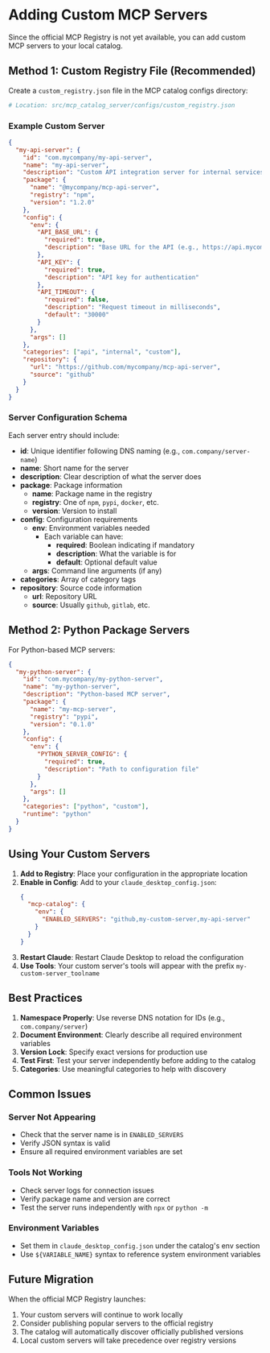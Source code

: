 # Adding Custom MCP Servers

Since the official MCP Registry is not yet available, you can add custom MCP servers to your local catalog.

## Method 1: Custom Registry File (Recommended)

Create a `custom_registry.json` file in the MCP catalog configs directory:

```bash
# Location: src/mcp_catalog_server/configs/custom_registry.json
```

### Example Custom Server

```json
{
  "my-api-server": {
    "id": "com.mycompany/my-api-server",
    "name": "my-api-server",
    "description": "Custom API integration server for internal services",
    "package": {
      "name": "@mycompany/mcp-api-server",
      "registry": "npm",
      "version": "1.2.0"
    },
    "config": {
      "env": {
        "API_BASE_URL": {
          "required": true,
          "description": "Base URL for the API (e.g., https://api.mycompany.com)"
        },
        "API_KEY": {
          "required": true,
          "description": "API key for authentication"
        },
        "API_TIMEOUT": {
          "required": false,
          "description": "Request timeout in milliseconds",
          "default": "30000"
        }
      },
      "args": []
    },
    "categories": ["api", "internal", "custom"],
    "repository": {
      "url": "https://github.com/mycompany/mcp-api-server",
      "source": "github"
    }
  }
}
```

### Server Configuration Schema

Each server entry should include:

- **id**: Unique identifier following DNS naming (e.g., `com.company/server-name`)
- **name**: Short name for the server
- **description**: Clear description of what the server does
- **package**: Package information
  - **name**: Package name in the registry
  - **registry**: One of `npm`, `pypi`, `docker`, etc.
  - **version**: Version to install
- **config**: Configuration requirements
  - **env**: Environment variables needed
    - Each variable can have:
      - **required**: Boolean indicating if mandatory
      - **description**: What the variable is for
      - **default**: Optional default value
  - **args**: Command line arguments (if any)
- **categories**: Array of category tags
- **repository**: Source code information
  - **url**: Repository URL
  - **source**: Usually `github`, `gitlab`, etc.

## Method 2: Python Package Servers

For Python-based MCP servers:

```json
{
  "my-python-server": {
    "id": "com.mycompany/my-python-server",
    "name": "my-python-server",
    "description": "Python-based MCP server",
    "package": {
      "name": "my-mcp-server",
      "registry": "pypi",
      "version": "0.1.0"
    },
    "config": {
      "env": {
        "PYTHON_SERVER_CONFIG": {
          "required": true,
          "description": "Path to configuration file"
        }
      },
      "args": []
    },
    "categories": ["python", "custom"],
    "runtime": "python"
  }
}
```

## Using Your Custom Servers

1. **Add to Registry**: Place your configuration in the appropriate location
2. **Enable in Config**: Add to your `claude_desktop_config.json`:
   ```json
   {
     "mcp-catalog": {
       "env": {
         "ENABLED_SERVERS": "github,my-custom-server,my-api-server"
       }
     }
   }
   ```
3. **Restart Claude**: Restart Claude Desktop to reload the configuration
4. **Use Tools**: Your custom server's tools will appear with the prefix `my-custom-server_toolname`

## Best Practices

1. **Namespace Properly**: Use reverse DNS notation for IDs (e.g., `com.company/server`)
2. **Document Environment**: Clearly describe all required environment variables
3. **Version Lock**: Specify exact versions for production use
4. **Test First**: Test your server independently before adding to the catalog
5. **Categories**: Use meaningful categories to help with discovery

## Common Issues

### Server Not Appearing
- Check that the server name is in `ENABLED_SERVERS`
- Verify JSON syntax is valid
- Ensure all required environment variables are set

### Tools Not Working
- Check server logs for connection issues
- Verify package name and version are correct
- Test the server runs independently with `npx` or `python -m`

### Environment Variables
- Set them in `claude_desktop_config.json` under the catalog's env section
- Use `${VARIABLE_NAME}` syntax to reference system environment variables

## Future Migration

When the official MCP Registry launches:
1. Your custom servers will continue to work locally
2. Consider publishing popular servers to the official registry
3. The catalog will automatically discover officially published versions
4. Local custom servers will take precedence over registry versions